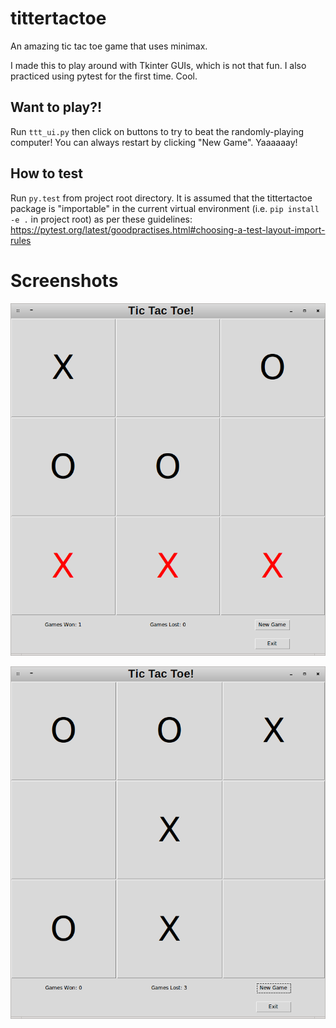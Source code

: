 tittertactoe
============

An amazing tic tac toe game that uses minimax.

I made this to play around with Tkinter GUIs, which is not that fun. I also practiced using pytest for the first time. Cool.
## Want to play?!

Run `ttt_ui.py` then click on buttons to try to beat the randomly-playing computer! You can always restart by clicking "New Game". Yaaaaaay!

## How to test

Run `py.test` from project root directory. It is assumed that the tittertactoe package is "importable" in the current virtual environment (i.e. `pip install -e .` in project root) as per these guidelines: https://pytest.org/latest/goodpractises.html#choosing-a-test-layout-import-rules 

# Screenshots

![ScreenShot 1](/screenshots/tittertactoe1.png)

![ScreenShot 2](/screenshots/tittertactoe2.png)
